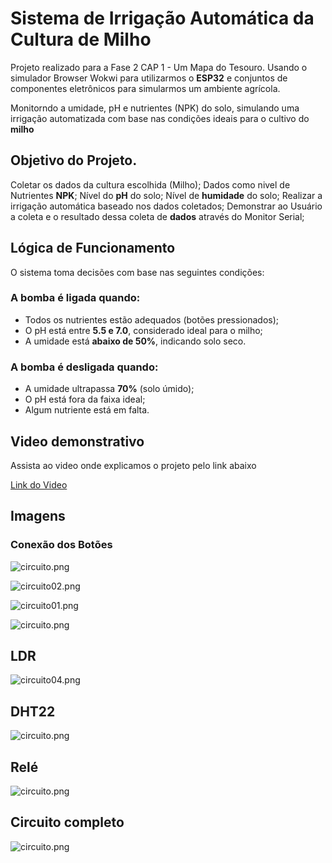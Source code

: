 # Sistema de Irrigação Automática da Cultura de Milho

Projeto realizado para a Fase 2 CAP 1 - Um Mapa do Tesouro. Usando o simulador Browser Wokwi para utilizarmos o **ESP32** e conjuntos de componentes eletrônicos para simularmos um ambiente agrícola.

Monitorndo a umidade, pH e nutrientes (NPK) do solo, simulando uma irrigação automatizada com base nas condições ideais para o cultivo do **milho**

## Objetivo do Projeto.

Coletar os dados da cultura escolhida (Milho);
Dados como nivel de Nutrientes **NPK**;
Nível do **pH** do solo;
Nível de **humidade** do solo;
Realizar a irrigação automática baseado nos dados coletados;
Demonstrar ao Usuário a coleta e o resultado dessa coleta de **dados** através do Monitor Serial;

## Lógica de Funcionamento

O sistema toma decisões com base nas seguintes condições:

### A bomba é **ligada** quando:
- Todos os nutrientes estão adequados (botões pressionados);
- O pH está entre **5.5 e 7.0**, considerado ideal para o milho;
- A umidade está **abaixo de 50%**, indicando solo seco.

### A bomba é **desligada** quando:
- A umidade ultrapassa **70%** (solo úmido);
- O pH está fora da faixa ideal;
- Algum nutriente está em falta.

## Video demonstrativo
Assista ao video onde explicamos o projeto pelo link abaixo

[Link do Video](https://youtu.be/5PLMMO5RLZY)

## Imagens

### Conexão dos Botões
![circuito.png](fase2/imagens/Circuito.png)

![circuito02.png](fase2/imagens/Circuito02png.png)

![circuito01.png](fase2/imagens/Circuito01.png)

![circuito.png](fase2/imagens/Circuito03.png)

## LDR
![circuito04.png](fase2/imagens/Circuito04.png)

## DHT22
![circuito.png](fase2/imagens/Circuito05.png)

## Relé
![circuito.png](fase2/imagens/Circuito06.png)

## Circuito completo 
![circuito.png](fase2/imagens/Circuito07.png)
